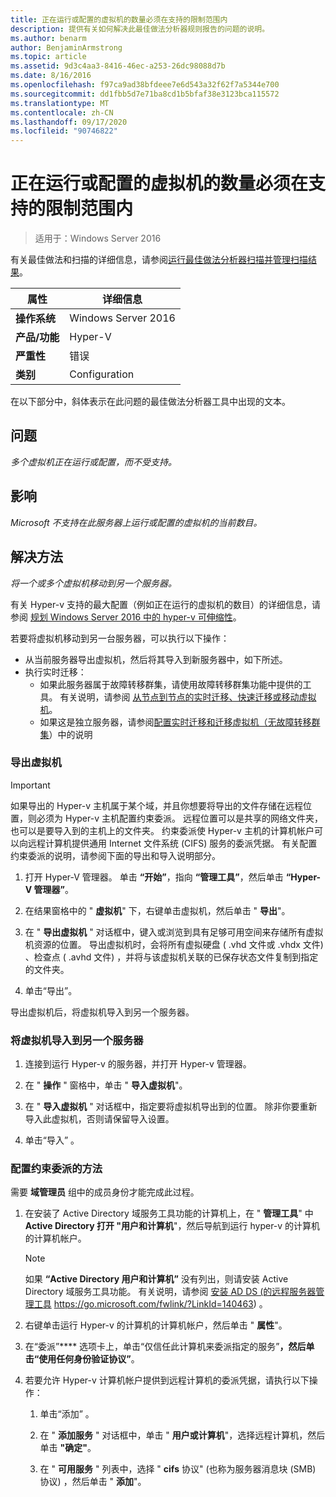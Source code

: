 ```yaml
---
title: 正在运行或配置的虚拟机的数量必须在支持的限制范围内
description: 提供有关如何解决此最佳做法分析器规则报告的问题的说明。
ms.author: benarm
author: BenjaminArmstrong
ms.topic: article
ms.assetid: 9d3c4aa3-8416-46ec-a253-26dc98088d7b
ms.date: 8/16/2016
ms.openlocfilehash: f97ca9ad38bfdeee7e6d543a32f62f7a5344e700
ms.sourcegitcommit: dd1fbb5d7e71ba8cd1b5bfaf38e3123bca115572
ms.translationtype: MT
ms.contentlocale: zh-CN
ms.lasthandoff: 09/17/2020
ms.locfileid: "90746822"
---
```

# <a name="the-number-of-running-or-configured-virtual-machines-must-be-within-supported-limits"></a>正在运行或配置的虚拟机的数量必须在支持的限制范围内

>适用于：Windows Server 2016

有关最佳做法和扫描的详细信息，请参阅[运行最佳做法分析器扫描并管理扫描结果](https://go.microsoft.com/fwlink/p/?LinkID=223177)。

|属性|详细信息|
|-|-|
|**操作系统**|Windows Server 2016|
|**产品/功能**|Hyper-V|
|**严重性**|错误
|**类别**|Configuration|

在以下部分中，斜体表示在此问题的最佳做法分析器工具中出现的文本。

## <a name="issue"></a>问题
*多个虚拟机正在运行或配置，而不受支持。*

## <a name="impact"></a>影响
*Microsoft 不支持在此服务器上运行或配置的虚拟机的当前数目。*

## <a name="resolution"></a>解决方法
*将一个或多个虚拟机移动到另一个服务器。*

有关 Hyper-v 支持的最大配置（例如正在运行的虚拟机的数目）的详细信息，请参阅 [规划 Windows Server 2016 中的 hyper-v 可伸缩性](../plan/plan-hyper-v-scalability-in-windows-server.md)。

若要将虚拟机移动到另一台服务器，可以执行以下操作：

- 从当前服务器导出虚拟机，然后将其导入到新服务器中，如下所述。
- 执行实时迁移：
    - 如果此服务器属于故障转移群集，请使用故障转移群集功能中提供的工具。 有关说明，请参阅 [从节点到节点的实时迁移、快速迁移或移动虚拟机](https://go.microsoft.com/fwlink/?LinkID=181519)。
    - 如果这是独立服务器，请参阅[配置实时迁移和迁移虚拟机（无故障转移群集](/previous-versions/windows/it-pro/windows-server-2012-R2-and-2012/jj134199(v=ws.11))）中的说明

### <a name="to-export-a-virtual-machine"></a>导出虚拟机

   > [!IMPORTANT]
   > 如果导出的 Hyper-v 主机属于某个域，并且你想要将导出的文件存储在远程位置，则必须为 Hyper-v 主机配置约束委派。 远程位置可以是共享的网络文件夹，也可以是要导入到的主机上的文件夹。 约束委派使 Hyper-v 主机的计算机帐户可以向远程计算机提供通用 Internet 文件系统 (CIFS) 服务的委派凭据。 有关配置约束委派的说明，请参阅下面的导出和导入说明部分。

1.  打开 Hyper-V 管理器。 单击 **“开始”**，指向 **“管理工具”**，然后单击 **“Hyper-V 管理器”**。

2.  在结果窗格中的 " **虚拟机**" 下，右键单击虚拟机，然后单击 " **导出**"。

3.  在 " **导出虚拟机** " 对话框中，键入或浏览到具有足够可用空间来存储所有虚拟机资源的位置。 导出虚拟机时，会将所有虚拟硬盘 ( .vhd 文件或 .vhdx 文件) 、检查点 ( .avhd 文件) ，并将与该虚拟机关联的已保存状态文件复制到指定的文件夹。

4.  单击“导出”。 

导出虚拟机后，将虚拟机导入到另一个服务器。

### <a name="to-import-a-virtual-machine-to-another-server"></a>将虚拟机导入到另一个服务器

1.  连接到运行 Hyper-v 的服务器，并打开 Hyper-v 管理器。

2.  在 " **操作** " 窗格中，单击 " **导入虚拟机**"。

3.  在 " **导入虚拟机** " 对话框中，指定要将虚拟机导出到的位置。 除非你要重新导入此虚拟机，否则请保留导入设置。

4.  单击“导入”  。

### <a name="to-configure-constrained-delegation"></a>配置约束委派的方法

需要 **域管理员** 组中的成员身份才能完成此过程。

1.  在安装了 Active Directory 域服务工具功能的计算机上，在 " **管理工具**" 中 **Active Directory 打开 "用户和计算机**"，然后导航到运行 hyper-v 的计算机的计算机帐户。

    > [!NOTE]
    > 如果 **“Active Directory 用户和计算机”** 没有列出，则请安装 Active Directory 域服务工具功能。 有关说明，请参阅 [安装 AD DS (的远程服务器管理工具](https://go.microsoft.com/fwlink/?LinkId=140463) https://go.microsoft.com/fwlink/?LinkId=140463) 。

2.  右键单击运行 Hyper-v 的计算机的计算机帐户，然后单击 " **属性**"。

3.  在“委派”**** 选项卡上，单击“仅信任此计算机来委派指定的服务”****，然后单击“使用任何身份验证协议”****。

4.  若要允许 Hyper-v 计算机帐户提供到远程计算机的委派凭据，请执行以下操作：

    1.  单击“添加”  。

    2.  在 " **添加服务** " 对话框中，单击 " **用户或计算机**"，选择远程计算机，然后单击 **"确定"**。

    3.  在 " **可用服务** " 列表中，选择 " **cifs** 协议" (也称为服务器消息块 (SMB) 协议) ，然后单击 " **添加**"。